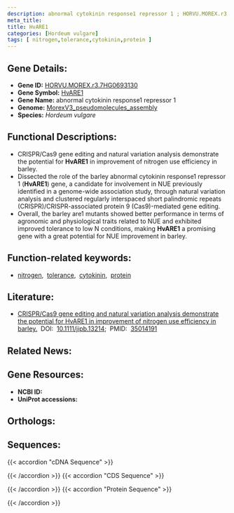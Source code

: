 ```yaml
---
description: abnormal cytokinin response1 repressor 1 ; HORVU.MOREX.r3.7HG0693130 ; Hordeum vulgare
meta_title:
title: HvARE1
categories: [Hordeum vulgare]
tags: [ nitrogen,tolerance,cytokinin,protein ]
---
```


## Gene Details:
- **Gene ID:** [HORVU.MOREX.r3.7HG0693130](https://ensembl.gramene.org/id/HORVU.MOREX.r3.7HG0693130)
- **Gene Symbol:** <u>HvARE1</u>
- **Gene Name:** abnormal cytokinin response1 repressor 1
- **Genome:** [MorexV3_pseudomolecules_assembly](https://ensembl.gramene.org/Hordeum_vulgare/Info/Index)
- **Species:** *Hordeum vulgare*

## Functional Descriptions:
   - CRISPR/Cas9 gene editing and natural variation analysis demonstrate the potential for **HvARE1** in improvement of nitrogen use efficiency in barley.
   - Dissected the role of the barley abnormal cytokinin response1 repressor 1 (**HvARE1**) gene, a candidate for involvement in NUE previously identified in a genome-wide association study, through natural variation analysis and clustered regularly interspaced short palindromic repeats (CRISPR)/CRISPR-associated protein 9 (Cas9)-mediated gene editing.
   - Overall, the barley are1 mutants showed better performance in terms of agronomic and physiological traits related to NUE and exhibited improved tolerance to low N conditions, making **HvARE1** a promising gene with a great potential for NUE improvement in barley.

## Function-related keywords:
   - [nitrogen](/tags/nitrogen/),&nbsp;&nbsp;[tolerance](/tags/tolerance/),&nbsp;&nbsp;[cytokinin](/tags/cytokinin/),&nbsp;&nbsp;[protein](/tags/protein/)

## Literature:
   - [CRISPR/Cas9 gene editing and natural variation analysis demonstrate the potential for HvARE1 in improvement of nitrogen use efficiency in barley.](https://doi.org/10.1111/jipb.13214)&nbsp;&nbsp;DOI:&nbsp;&nbsp;[10.1111/jipb.13214](https://doi.org/10.1111/jipb.13214);&nbsp;&nbsp;PMID:&nbsp;&nbsp;[35014191](https://pubmed.ncbi.nlm.nih.gov/35014191/)

## Related News:

## Gene Resources:
- **NCBI ID:**  [](https://www.ncbi.nlm.nih.gov/gene/?term=)
- **UniProt accessions:**  [](https://www.uniprot.org/uniprotkb//entry)

## Orthologs:

## Sequences:
{{< accordion "cDNA Sequence" >}}

{{< /accordion >}}
{{< accordion "CDS Sequence" >}}

{{< /accordion >}}
{{< accordion "Protein Sequence" >}}

{{< /accordion >}}
